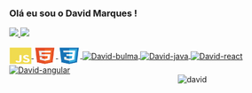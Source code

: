 ### Olá eu sou o David Marques !
<div>
  <a href="https://github.com/CCG-web">
  <img height="180em" src="https://github-readme-stats.vercel.app/api?username=CCG-web&show_icons=true&theme=dark&include_all_commits=true&count_private=true"/>
  <img height="180em" src="https://github-readme-stats.vercel.app/api/top-langs/?username=CCG-web&layout=compact&langs_count=7&theme=dark"/>
</div>
<div style="display: inline_block"><br>
  <img align="center" alt="David-Js" height="30" width="40" src="https://raw.githubusercontent.com/devicons/devicon/master/icons/javascript/javascript-plain.svg">
 
  <img align="center" alt="David-html" height="30" width="40" src="https://raw.githubusercontent.com/devicons/devicon/master/icons/html5/html5-original.svg">
  <img align="center" alt="David-css3" height="30" width="40" src="https://raw.githubusercontent.com/devicons/devicon/master/icons/css3/css3-original.svg">

  <img align="center" alt="David-bulma" height="30" width="40" src="https://cdn.jsdelivr.net/gh/devicons/devicon/icons/bulma/bulma-plain.svg" />
  <img align="center" alt="David-java" height="30" width="40" src="https://cdn.jsdelivr.net/gh/devicons/devicon/icons/java/java-original-wordmark.svg" />
  <img align="center" alt="David-react" height="30" width="40" src="https://cdn.jsdelivr.net/gh/devicons/devicon/icons/react/react-original.svg" />
  <img align="center" alt="David-angular" height="30" width="40" src="https://cdn.jsdelivr.net/gh/devicons/devicon/icons/angularjs/angularjs-original.svg" />
  
 <br/>
<img align="right" style ="width:200px;" alt="david"  src="https://cdn.glitch.com/0a75facf-0b73-4db4-bea9-fac0b61ceef4%2F5nwi9k.gif?v=1632339830106">
</div>




